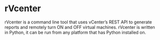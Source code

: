 # rVcenter
rVcenter is a command line tool that uses vCenter’s REST API to generate reports and remotely turn ON and OFF virtual machines. rVcenter is written in Python, it can be run from any platform that has Python installed on.

